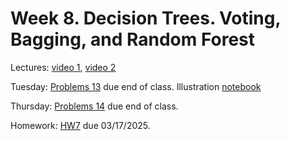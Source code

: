 # Week 8. Decision Trees. Voting, Bagging, and Random Forest

Lectures: [video 1](https://youtu.be/9cgoHboezYU), [video 2](https://youtu.be/WmzLneEg_Ww)

Tuesday: [Problems 13](./problems_13.pdf) due end of class. Illustration [notebook](./ML14.ipynb)

Thursday: [Problems 14](./problems_14.pdf) due end of class. 

Homework: [HW7](./HW7.ipynb) due 03/17/2025.
